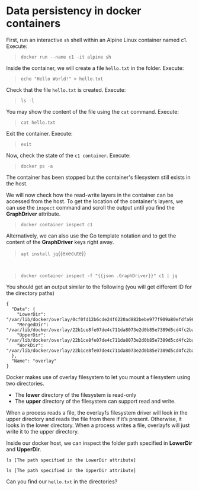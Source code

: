 # Data persistency in docker containers

First,  run an interactive `sh` shell within an Alpine Linux container named c1. Execute:

> `docker run --name c1 -it alpine sh`

Inside the container, we will create a file `hello.txt` in the folder. Execute:

> `echo "Hello World!" > hello.txt`

Check that the file `hello.txt` is created. Execute:

> `ls -l`

You may show the content of the file using the `cat` command. Execute:

> `cat hello.txt`

Exit the container. Execute:

> `exit`


Now, check the state of the `c1 container`.  Execute:

> `docker ps -a`

The container has been stopped but the container's filesystem still exists in the host.

We will now check how the read-write layers in the container can be accessed from the host. To get the location of the container's layers, we can use the `inspect` command and scroll the output until you find the **GraphDriver** attribute.

> `docker container inspect c1`

Alternatively, we can also use the Go template notation and to get the content of the **GraphDriver** keys right away.

> `apt install jq`{{execute}}

<br/>

> `docker container inspect -f "{{json .GraphDriver}}" c1 | jq`


You should get an output similar to the following  (you will get different ID for the directory paths)

```
{
  "Data": {
    "LowerDir": "/var/lib/docker/overlay/0cf0fd12b6cde24f6220ad882bebe977f909a80efdfa96c5945d9873cd41985e/root",
    "MergedDir": "/var/lib/docker/overlay/22b1ce8fe07de4c711da8073e2d0b85e7389d5cd4fc2ba829fe3a131447e8361/merged",
    "UpperDir": "/var/lib/docker/overlay/22b1ce8fe07de4c711da8073e2d0b85e7389d5cd4fc2ba829fe3a131447e8361/upper",
    "WorkDir": "/var/lib/docker/overlay/22b1ce8fe07de4c711da8073e2d0b85e7389d5cd4fc2ba829fe3a131447e8361/work"
  },
  "Name": "overlay"
}
```

Docker makes use of overlay filesystem to let you mount a filesystem using two directories.
* The **lower** directory of the filesystem is read-only
* The **upper** directory of the filesystem  can support read and write.

When a process reads a file, the overlayfs filesystem driver will look in the upper directory and reads the file from there if it’s present. Otherwise, it looks in the lower directory. When a process writes a file, overlayfs will just write it to the upper directory.

Inside our docker host,  we can inspect the folder path  specified in **LowerDir** and **UpperDir**. 

`ls [The path specified in the LowerDir attribute]`

`ls [The path specified in the UpperDir attribute]`

Can you  find our `hello.txt` in the directories?

<br/>
